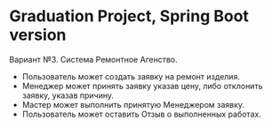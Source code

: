 # Graduation Project, Spring Boot version
Вариант №3. Система Ремонтное Агенство.
* Пользователь может создать заявку на ремонт изделия.
* Менеджер может принять заявку указав цену, либо отклонить заявку, указав причину.
* Мастер может выполнить принятую Менеджером заявку.
* Пользователь может оставить Отзыв о выполненных работах.
